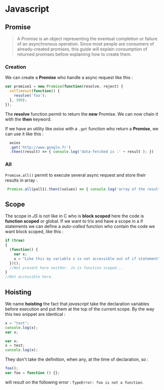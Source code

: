 <!-- TITLE: Javascript -->
<!-- SUBTITLE: Some notes about the Javascript language -->

# Javascript

## Promise

> A Promise is an object representing the eventual completion or failure of an asynchronous operation. Since most people are consumers of already-created promises, this guide will explain consumption of returned promises before explaining how to create them.

### Creation

We can create a **Promise** who handle a async request like this :
```js
var promise1 = new Promise(function(resolve, reject) {
  setTimeout(function() {
    resolve('foo');
  }, 300);
});
```

The **resolve** function permit to return the **new** Promise. We can now chain it with the **then** keyword.

If we have an utility like *axios* with a `.get` function who return a **Promise**, we can use it like this :

```js
  axios
  .get('http://www.google.fr')
  .then((result) => { console.log('data-fetched is :' + result ); })
```

### All

`Promise.all()` permit to execute several async request and store their results in array :

```js
 Promise.all(pall1).then((values) => { console.log('array of the resulted promise are stored in values' ) });
```

## Scope


The scope in *JS* is not like in C who is **block scoped**  here the code is **function scoped** or global. If we want to trix and have a scope in a if statements we can define a *auto-called* function who contain the code we want block scoped, like this :

```js
if (true)
{
  (function() {
    var x;
    x = "Like this my variable x is not accessible out of if statement";
  })();
  //Not present here neither. Js is function scoped...
}
//Not accessible here.
```

## Hoisting

We name **hoisting** the fact that *javascript* take the declaration variables before execution and put them at the top of the current scope. By the way this two snippet are identical :

```js
x = "test";
console.log(x);
var x;
```

```js
var x;
x = test;
console.log(x);
```

They don't take the definition, when any, at the time of declaration, so :

```js
foo();
var foo = function () {};
```

will result on the following error : `TypeError: foo is not a function`.
